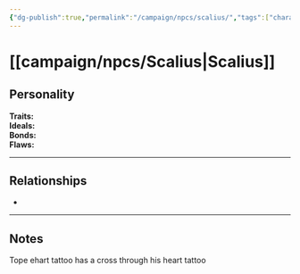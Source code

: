 ```yaml
---
{"dg-publish":true,"permalink":"/campaign/npcs/scalius/","tags":["character","npc"],"noteIcon":"","created":"2025-10-26T12:09:30.601-07:00","updated":"2025-10-27T13:39:04.016-07:00"}
---
```


# [[campaign/npcs/Scalius\|Scalius]]

## Personality
**Traits:**  
**Ideals:**  
**Bonds:**  
**Flaws:**  

---

## Relationships
- 

---

## Notes
Tope ehart tattoo has a cross through his heart tattoo